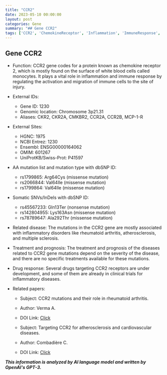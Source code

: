 ```yaml
---
title: "CCR2"
date: 2023-05-10 00:00:00
layout: post
categories: Gene
summary: "## Gene CCR2"
tags: ['CCR2', 'ChemokineReceptor', 'Inflammation', 'ImmuneResponse', 'Mutation', 'InflammatoryDiseases', 'DrugDevelopment', 'ClinicalTrials']
---
```


## Gene CCR2

- Function: CCR2 gene codes for a protein known as chemokine receptor 2, which is mostly found on the surface of white blood cells called monocytes. It plays a vital role in inflammation and immune response by regulating the activation and migration of immune cells to the site of injury.

- External IDs: 
    - Gene ID: 1230
    - Genomic location: Chromosome 3p21.31
    - Aliases: CKR2, CKR2A, CMKBR2, CCR2A, CCR2B, MCP-1-R

- External Sites:
    - HGNC: 1975
    - NCBI Entrez: 1230
    - Ensembl: ENSG00000164062
    - OMIM: 601267
    - UniProtKB/Swiss-Prot: P41597

- AA mutation list and mutation type with dbSNP ID:
    - rs1799865: Arg64Cys (missense mutation)
    - rs2066844: Val64Ile (missense mutation)
    - rs1799864: Val64Ile (missense mutation)

- Somatic SNVs/InDels with dbSNP ID:
    - rs45567233: Gln13Ter (nonsense mutation)
    - rs142804955: Lys163Asn (missense mutation)
    - rs78789647: Ala292Thr (missense mutation)

- Related disease: The mutations in the CCR2 gene are mostly associated with inflammatory disorders like rheumatoid arthritis, atherosclerosis, and multiple sclerosis.

- Treatment and prognosis: The treatment and prognosis of the diseases related to CCR2 gene mutations depend on the severity of the disease, and there are no specific treatments available for these mutations.

- Drug response: Several drugs targeting CCR2 receptors are under development, and some of them are already in clinical trials for inflammatory diseases.

- Related papers:
    - Subject: CCR2 mutations and their role in rheumatoid arthritis.
    - Author: Verma A.
    - DOI Link: [Click](https://doi.org/10.1111/jcmm.12089)
    
    - Subject: Targeting CCR2 for atherosclerosis and cardiovascular diseases.
    - Author: Combadière C.
    - DOI Link: [Click](https://doi.org/10.1093/cvr/cvs013)

**_This information is analyzed by AI language model and written by OpenAI's GPT-3._**